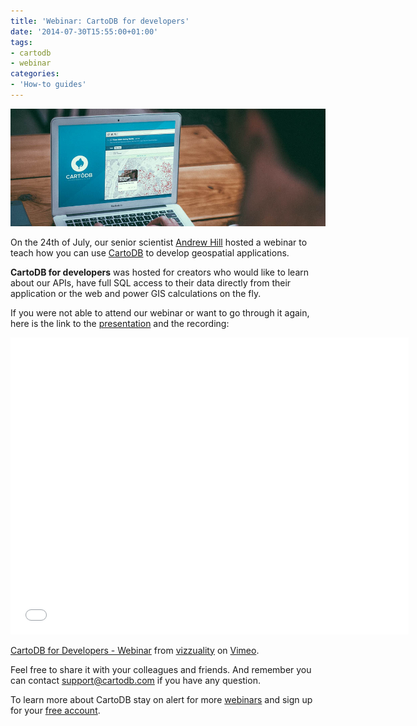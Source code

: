 ```yaml
---
title: 'Webinar: CartoDB for developers'
date: '2014-07-30T15:55:00+01:00'
tags:
- cartodb
- webinar
categories:
- 'How-to guides'
---
```


<div class="wrap"><p class="wrap-border"><img src="/img/posts/2014-07-30-cartodb-for-developers/developers.jpg" alt="" /></p></div>

On the 24th of July, our senior scientist [Andrew Hill](https://twitter.com/andrewxhill) hosted a webinar to teach how you can use [CartoDB](http://cartodb.com/) to develop geospatial applications. 

<!--more-->

**CartoDB for developers** was hosted for creators who would like to learn about our APIs, have full SQL access to their data directly from their application or the web and power GIS calculations on the fly. 

If you were not able to attend our webinar or want to go through it again, here is the link to  the [presentation](http://cartodb.com/docs/Webinar_CartoDB_Developers.pdf) and the recording: 

<iframe src="//player.vimeo.com/video/101936210" width="637" height="475" frameborder="0" webkitallowfullscreen mozallowfullscreen allowfullscreen></iframe> <p><a href="http://vimeo.com/101936210">CartoDB for Developers - Webinar</a> from <a href="http://vimeo.com/vizzuality">vizzuality</a> on <a href="https://vimeo.com">Vimeo</a>.</p>


Feel free to share it with your colleagues and friends. And remember you can contact support@cartodb.com if you have any question.

To learn more about CartoDB stay on alert for more [webinars](http://cartodb.com/webinars) and sign up for your [free account](https://cartodb.com/signup). 
